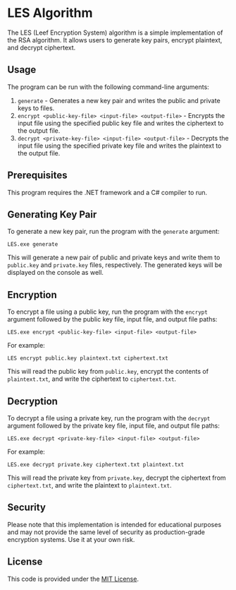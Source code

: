 # LES Algorithm

The LES (Leef Encryption System) algorithm is a simple implementation of the RSA algorithm. It allows users to generate key pairs, encrypt plaintext, and decrypt ciphertext.

## Usage

The program can be run with the following command-line arguments:

1. `generate` - Generates a new key pair and writes the public and private keys to files.
2. `encrypt <public-key-file> <input-file> <output-file>` - Encrypts the input file using the specified public key file and writes the ciphertext to the output file.
3. `decrypt <private-key-file> <input-file> <output-file>` - Decrypts the input file using the specified private key file and writes the plaintext to the output file.

## Prerequisites

This program requires the .NET framework and a C# compiler to run.

## Generating Key Pair

To generate a new key pair, run the program with the `generate` argument:

`LES.exe generate`

This will generate a new pair of public and private keys and write them to `public.key` and `private.key` files, respectively. The generated keys will be displayed on the console as well.

## Encryption

To encrypt a file using a public key, run the program with the `encrypt` argument followed by the public key file, input file, and output file paths:

`LES.exe encrypt <public-key-file> <input-file> <output-file>`

For example:

`LES encrypt public.key plaintext.txt ciphertext.txt`


This will read the public key from `public.key`, encrypt the contents of `plaintext.txt`, and write the ciphertext to `ciphertext.txt`.

## Decryption

To decrypt a file using a private key, run the program with the `decrypt` argument followed by the private key file, input file, and output file paths:

`LES.exe decrypt <private-key-file> <input-file> <output-file>`


For example:

`LES.exe decrypt private.key ciphertext.txt plaintext.txt`


This will read the private key from `private.key`, decrypt the ciphertext from `ciphertext.txt`, and write the plaintext to `plaintext.txt`.

## Security

Please note that this implementation is intended for educational purposes and may not provide the same level of security as production-grade encryption systems. Use it at your own risk.

## License

This code is provided under the [MIT License](https://opensource.org/licenses/MIT).
